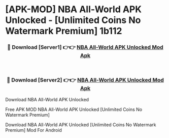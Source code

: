 # [APK-MOD] NBA All-World APK Unlocked - [Unlimited Coins No Watermark Premium] 1b112



<div align="center">
<h3>🔴 Download [Server1] 👉👉 <a href="https://momento.my/?title=NBA_All-World_APK_Unlocked">NBA All-World APK Unlocked Mod Apk</a></h3><br>

<h3>🔴 Download [Server2] 👉👉 <a href="https://momento.my/?title=NBA_All-World_APK_Unlocked">NBA All-World APK Unlocked Mod Apk</a></h3>
</div>



Download NBA All-World APK Unlocked 

Free APK MOD NBA All-World APK Unlocked [Unlimited Coins No Watermark Premium]

Download NBA All-World APK Unlocked [Unlimited Coins No Watermark Premium] Mod For Android
